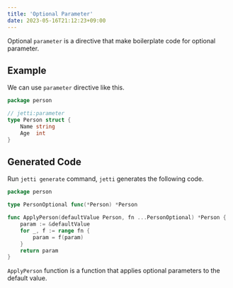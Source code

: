 ```yaml
---
title: 'Optional Parameter'
date: 2023-05-16T21:12:23+09:00
---
```


Optional `parameter` is a directive that make boilerplate code for optional parameter.

## Example

We can use `parameter` directive like this.

```go
package person

// jetti:parameter
type Person struct {
	Name string
	Age  int
}
```

## Generated Code

Run `jetti generate` command, `jetti` generates the following code.

```go
package person

type PersonOptional func(*Person) *Person

func ApplyPerson(defaultValue Person, fn ...PersonOptional) *Person {
	param := &defaultValue
	for _, f := range fn {
		param = f(param)
	}
	return param
}
```

`ApplyPerson` function is a function that applies optional parameters to the default value.

